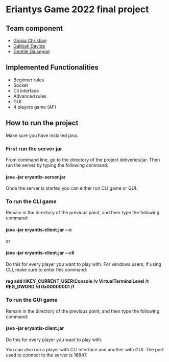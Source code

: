 # Eriantys Game 2022 final project 

## Team component
- [Giosia Christian](https://github.com/ChristianGiosia)
- [Galbiati Davide](https://github.com/Dado-hash)
- [Gentile Giuseppe](https://github.com/giuseppeegentile)

## Implemented Functionalities
- Beginner rules
- Socket
- Cli interface
- Advanced rules
- GUI
- 4 players game (AF)

## How to run the project
Make sure you have installed java.

### First run the server jar
From command line, go to the directory of the project deliveries/jar. Then run the server by typing the following command:
#### java -jar eryantis-server.jar
Once the server is started you can either run CLI game or GUI.
### To run the CLI game 
Remain in the directory of the previous point, and then type the following command: 
#### java -jar eryantis-client.jar --c
or 
#### java -jar eryantis-client.jar --cli
Do this for every player you want to play with. 
For windows users, if using CLI, make sure to enter this command:
#### reg add HKEY_CURRENT_USER\Console /v VirtualTerminalLevel /t REG_DWORD /d 0x00000001 /f
### To run the GUI game 
Remain in the directory of the previous point, and then type the following command: 
#### java -jar eryantis-client.jar 
Do this for every player you want to play with. 

You can also run a player with CLI interface and another with GUI.
The port used to connect to the server is 16847.
